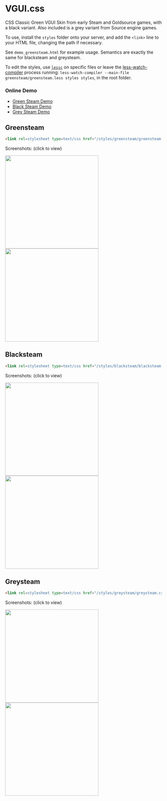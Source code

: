 # VGUI.css

CSS Classic Green VGUI Skin from early Steam and Goldsource games, with a black variant. Also included is a grey variant from Source engine games.

To use, install the `styles` folder onto your server, and add the `<link>` line to your HTML file, changing the path if necessary.

See `demo_greensteam.html` for example usage. Semantics are exactly the same for blacksteam and greysteam.

To edit the styles, use [`lessc`](http://lesscss.org/usage/) on specific files or leave the [less-watch-compiler](https://www.npmjs.com/package/less-watch-compiler) process running: `less-watch-compiler --main-file greensteam/greensteam.less styles styles`, in the root folder.

### Online Demo

- [Green Steam Demo](https://xVenti.github.io/vgui.css/demo_greensteam)
- [Black Steam Demo](https://xVenti.github.io/vgui.css/demo_blacksteam)
- [Grey Steam Demo](https://xVenti.github.io/vgui.css/demo_greysteam)

## Greensteam
```html
<link rel=stylesheet type=text/css href="/styles/greensteam/greensteam.css">
```
Screenshots: (click to view)

<img src="https://raw.githubusercontent.com/xVenti/vgui.css/master/screenshots/greensteam1.png" width="300"> <img src="https://raw.githubusercontent.com/xVenti/vgui.css/master/screenshots/greensteam2.png" width="300">


## Blacksteam
```html
<link rel=stylesheet type=text/css href="/styles/blacksteam/blacksteam.css">
```
Screenshots: (click to view)

<img src="https://raw.githubusercontent.com/xVenti/vgui.css/master/screenshots/blacksteam1.png" width="300"> <img src="https://raw.githubusercontent.com/xVenti/vgui.css/master/screenshots/blacksteam2.png" width="300">


## Greysteam
```html
<link rel=stylesheet type=text/css href="/styles/greysteam/greysteam.css">
```
Screenshots: (click to view)

<img src="https://raw.githubusercontent.com/xVenti/vgui.css/master/screenshots/greysteam1.png" width="300"> <img src="https://raw.githubusercontent.com/xVenti/vgui.css/master/screenshots/greysteam2.png" width="300">
